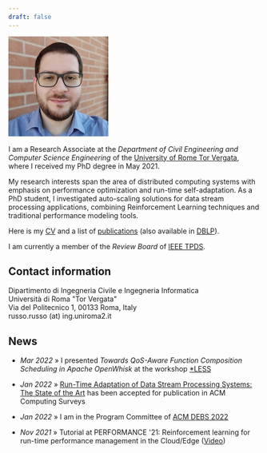 ```yaml
---
draft: false
---
```


<div class="avatar">
<img src="/images/me.jpg" alt="Gabriele Russo Russo" itemprop="image">
</div>

I am a Research Associate at the *Department of Civil Engineering and Computer
Science Engineering* of the
[University of Rome Tor Vergata](https://web.uniroma2.it/en), where I received my PhD degree in
May 2021.


My research interests span the area of distributed computing systems with emphasis on
performance optimization and run-time self-adaptation.
As a PhD student, I investigated auto-scaling solutions for data stream processing 
applications, combining Reinforcement Learning techniques and traditional
performance modeling tools. 

Here is my [CV](/cv.pdf) and 
a list of [publications](/publications/) (also
available in [DBLP](https://dblp.org/pid/214/1442.html)).

I am currently a member of the *Review Board* of [IEEE
TPDS](https://www.computer.org/csdl/journal/td/about/107377?title=Review%20Board&periodical=IEEE%20Transactions%20on%20Parallel%20%26%20Distributed%20Systems).

<!--<hr class="sectionbar"/>-->
<a name ="contact"></a>
<h2 class="homesection">Contact information</h2>
Dipartimento di Ingegneria Civile e Ingegneria Informatica<br/>
Università di Roma "Tor Vergata"<br/>
Via del Politecnico 1, 00133 Roma, Italy<br/>
&#114;usso.&#114;usso (&#97;&#116;) ing.uniroma2.it
<!--
![](/images/email_addr.png)
-->

<h2 class="homesection">News</h2>

- *Mar 2022* &raquo; I presented *Towards QoS-Aware Function Composition Scheduling in Apache OpenWhisk*
at the workshop [*LESS](https://starless.iit.cnr.it/)

- *Jan 2022* &raquo; [Run-Time Adaptation of Data Stream Processing Systems: The State of the
  Art](https://art.torvergata.it/retrieve/handle/2108/288667/577062/csur2022.pdf) has been accepted for publication in ACM Computing Surveys

- *Jan 2022* &raquo; I am in the Program Committee of [ACM DEBS 2022](https://2022.debs.org/index.html)

- *Nov 2021* &raquo; Tutorial at PERFORMANCE '21: Reinforcement learning for run-time performance management in the Cloud/Edge ([Video](https://www.youtube.com/watch?v=T1-MaosV7xA))



<!--
<h2 class="homesection">Selected publications</h2>
{% for paper in site.publications %}
{% if paper.selected %}
<span class="publist-authors">{{ paper.authors }}</span><br/>
<span class="publist-title">{{ paper.title }}</span><br/>
<span class="publist-info">{{ paper.info }}</span><br/>
[abstract]({{ site.baseurl}}{{ paper.url }}){: .btn .btn--verysmall .btn--inverse} {% if paper.doi %} [doi]({{ paper.doi }}){: .btn .btn--verysmall .btn--inverse} {% endif %} {% if paper.pdf %} [pdf]({{ paper.pdf }}){: .btn .btn--verysmall .btn--info} {% endif %}
{% endif %}
{% endfor %}

You can find [here]({{ site.baseurl }}/publications.html) a list of all my publications.
{: .notice--info}
-->


